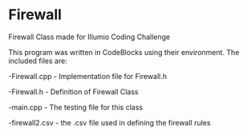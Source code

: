 # Firewall
Firewall Class made for Illumio Coding Challenge

This program was written in CodeBlocks using their environment.
The included files are:

  -Firewall.cpp - Implementation file for Firewall.h
  
  -Firewall.h - Definition of Firewall Class
  
  -main.cpp - The testing file for this class
  
  -firewall2.csv - the .csv file used in defining the firewall rules
  
